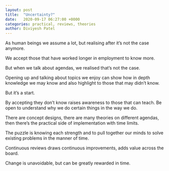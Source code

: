 ```yaml
---
layout: post
title:  "Uncertainty?"
date:   2020-09-17 06:27:00 +0000
categories: practical, reviews, theories
author: Diviyesh Patel
---
```


As human beings we assume a lot, but realising after it’s not the case anymore.

We accept those that have worked longer in employment to know more.

But when we talk about agendas, we realised that’s not the case.

Opening up and talking about topics we enjoy can show how in depth knowledge we may know and also highlight to those that may didn’t know.

But it’s a start.

By accepting they don’t know raises awareness to those that can teach. Be open to understand why we do certain things in the way we do.

There are concept designs, there are many theories on different agendas, then there’s the practical side of implementation with time limits.

The puzzle is knowing each strength and to pull together our minds to solve existing problems in the manner of time.

Continuous reviews draws continuous improvements, adds value across the board.

Change is unavoidable, but can be greatly rewarded in time.